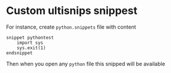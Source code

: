 # Custom ultisnips snippest

For instance, create `python.snippets` file with content
```
snippet pythontest
    import sys
    sys.exit(1)
endsnippet
```

Then when you open any `python` file this snipped will be available

